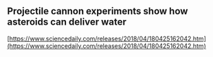 ## Projectile cannon experiments show how asteroids can deliver water
  
  [https://www.sciencedaily.com/releases/2018/04/180425162042.htm](https://www.sciencedaily.com/releases/2018/04/180425162042.htm)